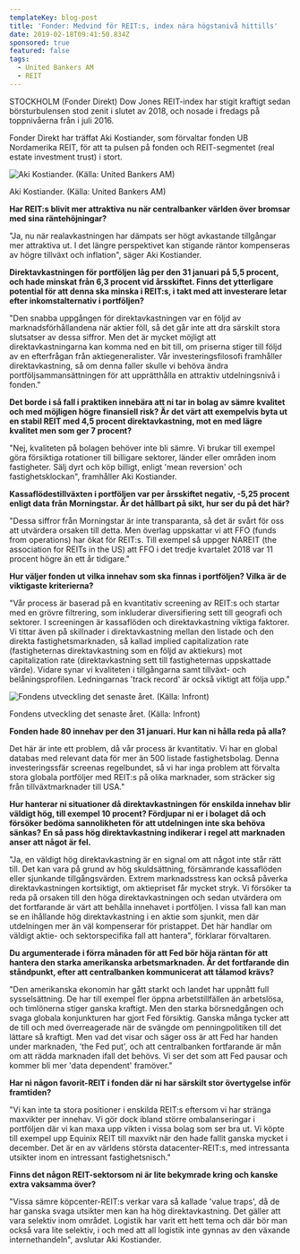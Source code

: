 ```yaml
---
templateKey: blog-post
title: 'Fonder: Medvind för REIT:s, index nära högstanivå hittills'
date: 2019-02-18T09:41:50.834Z
sponsored: true
featured: false
tags:
  - United Bankers AM
  - REIT
---
```

STOCKHOLM (Fonder Direkt) Dow Jones REIT-index har stigit kraftigt sedan börsturbulensen stod zenit i slutet av 2018, och nosade i fredags på toppnivåerna från i juli 2016.

Fonder Direkt har träffat Aki Kostiander, som förvaltar fonden UB Nordamerika REIT, för att ta pulsen på fonden och REIT-segmentet (real estate investment trust) i stort.

![Aki Kostiander. (Källa: United Bankers AM)](/img/aki-kostiander.png)

<span class="image-caption">Aki Kostiander. (Källa: United Bankers AM)</span>

**Har REIT:s blivit mer attraktiva nu när centralbanker världen över bromsar med sina räntehöjningar?**



"Ja, nu när realavkastningen har dämpats ser högt avkastande tillgångar mer attraktiva ut. I det längre perspektivet kan stigande räntor kompenseras av högre tillväxt och inflation", säger Aki Kostiander.



**Direktavkastningen för portföljen låg per den 31 januari på 5,5 procent, och hade minskat från 6,3 procent vid årsskiftet. Finns det ytterligare potential för att denna ska minska i REIT:s, i takt med att investerare letar efter inkomstalternativ i portföljen?**



"Den snabba uppgången för direktavkastningen var en följd av marknadsförhållandena när aktier föll, så det går inte att dra särskilt stora slutsatser av dessa siffror. Men det är mycket möjligt att direktavkastningarna kan komma ned en bit till, om priserna stiger till följd av en efterfrågan från aktiegeneralister. Vår investeringsfilosofi framhåller direktavkastning, så om denna faller skulle vi behöva ändra portföljsammansättningen för att upprätthålla en attraktiv utdelningsnivå i fonden."



**Det borde i så fall i praktiken innebära att ni tar in bolag av sämre kvalitet och med möjligen högre finansiell risk? Är det värt att exempelvis byta ut en stabil REIT med 4,5 procent direktavkastning, mot en med lägre kvalitet men som ger 7 procent?**



"Nej, kvaliteten på bolagen behöver inte bli sämre. Vi brukar till exempel göra försiktiga rotationer till billigare sektorer, länder eller områden inom fastigheter. Sälj dyrt och köp billigt, enligt 'mean reversion' och fastighetsklockan", framhåller Aki Kostiander.



**Kassaflödestillväxten i portföljen var per årsskiftet negativ, -5,25 procent enligt data från Morningstar. Är det hållbart på sikt, hur ser du på det här?**



"Dessa siffror från Morningstar är inte transparanta, så det är svårt för oss att utvärdera orsaken till detta. Men överlag uppskattar vi att FFO (funds from operations) har ökat för REIT:s. Till exempel så uppger NAREIT (the association for REITs in the US) att FFO i det tredje kvartalet 2018 var 11 procent högre än ett år tidigare."



**Hur väljer fonden ut vilka innehav som ska finnas i portföljen? Vilka är de viktigaste kriterierna?**



"Vår process är baserad på en kvantitativ screening av REIT:s och startar med en grövre filtrering, som inkluderar diversifiering sett till geografi och sektorer. I screeningen är kassaflöden och direktavkastning viktiga faktorer. Vi tittar även på skillnader i direktavkastning mellan den listade och den direkta fastighetsmarknaden, så kallad implied capitalization rate (fastigheternas direktavkastning som en följd av aktiekurs) mot capitalization rate (direktavkastning sett till fastigheternas uppskattade värde). Vidare synar vi kvaliteten i tillgångarna samt tillväxt- och belåningsprofilen. Ledningarnas 'track record' är också viktigt att följa upp."

![Fondens utveckling det senaste året. (Källa: Infront)](/img/ub18feb.png)

<span class="image-caption">Fondens utveckling det senaste året. (Källa: Infront)</span>

**Fonden hade 80 innehav per den 31 januari. Hur kan ni hålla reda på alla?**



Det här är inte ett problem, då vår process är kvantitativ. Vi har en global databas med relevant data för mer än 500 listade fastighetsbolag. Denna investeringssfär screenas regelbundet, så vi har inga problem att förvalta stora globala portföljer med REIT:s på olika marknader, som sträcker sig från tillväxtmarknader till USA."



**Hur hanterar ni situationer då direktavkastningen för enskilda innehav blir väldigt hög, till exempel 10 procent? Fördjupar ni er i bolaget då och försöker bedöma sannolikheten för att utdelningen inte ska behöva sänkas? En så pass hög direktavkastning indikerar i regel att marknaden anser att något är fel.**



"Ja, en väldigt hög direktavkastning är en signal om att något inte står rätt till. Det kan vara på grund av hög skuldsättning, försämrande kassaflöden eller sjunkande tillgångsvärden. Extrem marknadsstress kan också påverka direktavkastningen kortsiktigt, om aktiepriset får mycket stryk. Vi försöker ta reda på orsaken till den höga direktavkastningen och sedan utvärdera om det fortfarande är värt att behålla innehavet i portföljen. I vissa fall kan man se en ihållande hög direktavkastning i en aktie som sjunkit, men där utdelningen mer än väl kompenserar för pristappet. Det här handlar om väldigt aktie- och sektorspecifika fall att hantera", förklarar förvaltaren.



**Du argumenterade i förra månaden för att Fed bör höja räntan för att hantera den starka amerikanska arbetsmarknaden. Är det fortfarande din ståndpunkt, efter att centralbanken kommunicerat att tålamod krävs?**



"Den amerikanska ekonomin har gått starkt och landet har uppnått full sysselsättning. De har till exempel fler öppna arbetstillfällen än arbetslösa, och timlönerna stiger ganska kraftigt. Men den starka börsnedgången och svaga globala konjunkturen har gjort Fed försiktig. Ganska många tycker att de till och med överreagerade när de svängde om penningpolitiken till det lättare så kraftigt. Men vad det visar och säger oss är att Fed har handen under marknaden, 'the Fed put', och att centralbanken fortfarande är mån om att rädda marknaden ifall det behövs. Vi ser det som att Fed pausar och kommer bli mer 'data dependent' framöver."



**Har ni någon favorit-REIT i fonden där ni har särskilt stor övertygelse inför framtiden?**



"Vi kan inte ta stora positioner i enskilda REIT:s eftersom vi har stränga maxvikter per innehav. Vi gör dock ibland större ombalanseringar i portföljen där vi kan maxa upp vikten i vissa bolag som ser bra ut. Vi köpte till exempel upp Equinix REIT till maxvikt när den hade fallit ganska mycket i december. Det är en av världens största datacenter-REIT:s, med intressanta utsikter inom en intressant fastighetsnisch."



**Finns det någon REIT-sektorsom ni är lite bekymrade kring och kanske extra vaksamma över?**



"Vissa sämre köpcenter-REIT:s verkar vara så kallade 'value traps', då de har ganska svaga utsikter men kan ha hög direktavkastning. Det gäller att vara selektiv inom området. Logistik har varit ett hett tema och där bör man också vara lite selektiv, i och med att all logistik inte gynnas av den växande internethandeln", avslutar Aki Kostiander.
